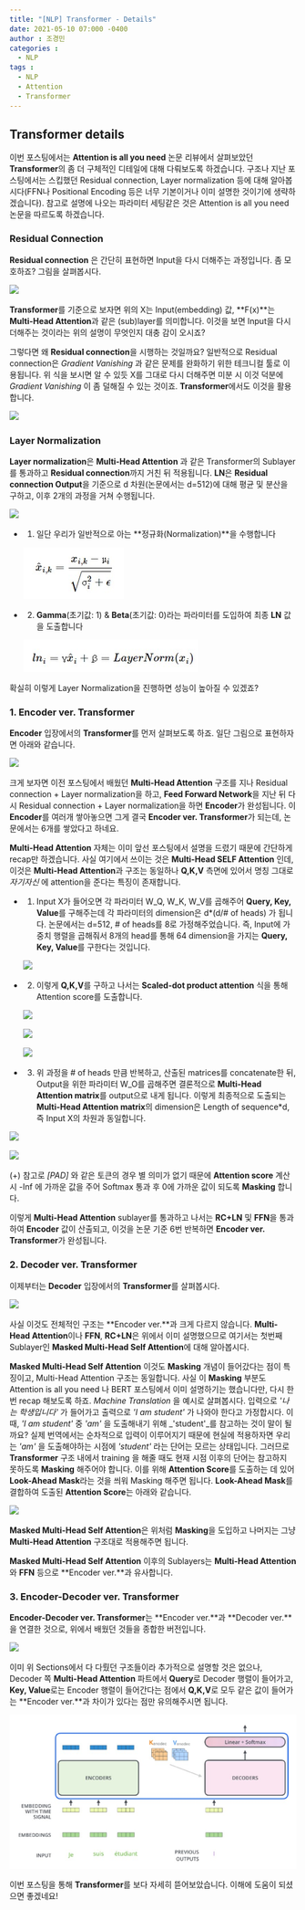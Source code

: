 ```yaml
---
title: "[NLP] Transformer - Details"
date: 2021-05-10 07:000 -0400
author : 조경민
categories :
  - NLP
tags :
  - NLP
  - Attention
  - Transformer
---
```


## Transformer details

이번 포스팅에서는 **Attention is all you need** 논문 리뷰에서 살펴보았던 **Transformer**의 좀 더 구체적인 디테일에 대해 다뤄보도록 하겠습니다. 구조나 지난 포스팅에서는 스킵했던 Residual connection, Layer normalization 등에 대해 알아봅시다(FFN나 Positional Encoding 등은 너무 기본이거나 이미 설명한 것이기에 생략하겠습니다). 참고로 설명에 나오는 파라미터 세팅같은 것은 Attention is all you need 논문을 따르도록 하겠습니다.



### Residual Connection

**Residual connection** 은 간단히 표현하면 Input을 다시 더해주는 과정입니다. 좀 모호하죠? 그림을 살펴봅시다.

![](https://wikidocs.net/images/page/31379/transformer22.PNG)

**Transformer**를 기준으로 보자면 위의 X는 Input(embedding) 값, **F(x)**는 **Multi-Head Attention**과 같은 (sub)layer를 의미합니다. 이것을 보면 Input을 다시 더해주는 것이라는 위의 설명이 무엇인지 대충 감이 오시죠?

그렇다면 왜 **Residual connection**을 시행하는 것일까요? 일반적으로 Residual connection은 _Gradient Vanishing_ 과 같은 문제를 완화하기 위한 테크니컬 툴로 이용됩니다. 위 식을 보시면 알 수 있듯 X를 그대로 다시 더해주면 미분 시 이것 덕분에 _Gradient Vanishing_ 이 좀 덜해질 수 있는 것이죠. **Transformer**에서도 이것을 활용합니다.

![](https://wikidocs.net/images/page/31379/residual_connection.PNG)



### Layer Normalization

**Layer normalization**은 **Multi-Head Attention** 과 같은 Transformer의 Sublayer를 통과하고 **Residual connection**까지 거친 뒤 적용됩니다. **LN**은 **Residual connection Output**을 기준으로 d 차원(논문에서는 d=512)에 대해 평균 및 분산을 구하고, 이후 2개의 과정을 거쳐 수행됩니다.

![](https://wikidocs.net/images/page/31379/layer_norm_new_2_final.PNG)

- 1) 일단 우리가 일반적으로 아는 **정규화(Normalization)**을 수행합니다

  ![trans_ln](/assets/trans_ln.jpg)

- 2) **Gamma**(초기값: 1) & **Beta**(초기값: 0)라는 파라미터를 도입하여 최종 **LN** 값을 도출합니다

  ![trans_ln2](/assets/trans_ln2.jpg)

확실히 이렇게 Layer Normalization을 진행하면 성능이 높아질 수 있겠죠?



### 1. Encoder ver. Transformer

**Encoder** 입장에서의 **Transformer**를 먼저 살펴보도록 하죠. 일단 그림으로 표현하자면 아래와 같습니다.

![](https://wikidocs.net/images/page/31379/transformer9_final_ver.PNG)



크게 보자면 이전 포스팅에서 배웠던 **Multi-Head Attention** 구조를 지나 Residual connection + Layer normalization을 하고, **Feed Forward Network**을 지난 뒤 다시 Residual connection + Layer normalization을 하면 **Encoder**가 완성됩니다. 이 **Encoder**를 여러개 쌓아놓으면 그게 결국 **Encoder ver. Transformer**가 되는데, 논문에서는 6개를 쌓았다고 하네요.

**Multi-Head Attention** 자체는 이미 앞선 포스팅에서 설명을 드렸기 때문에 간단하게 recap만 하겠습니다. 사실 여기에서 쓰이는 것은 **Multi-Head SELF Attention** 인데, 이것은 **Multi-Head Attention**과 구조는 동일하나 **Q,K,V** 측면에 있어서 명칭 그대로 _자기자신_ 에 attention을 준다는 특징이 존재합니다.

- 1) Input X가 들어오면 각 파라미터 W_Q, W_K, W_V를 곱해주어 **Query, Key, Value**를 구해주는데 각 파라미터의 dimension은 d*(d/# of heads) 가 됩니다. 논문에서는 d=512, # of heads를 8로 가정해주었습니다. 즉, Input에 가중치 행렬을 곱해줘서 8개의 head를 통해 64 dimension을 가지는 **Query, Key, Value**를 구한다는 것입니다.

  ![](https://wikidocs.net/images/page/31379/transformer11.PNG)

- 2) 이렇게 **Q,K,V**를 구하고 나서는 **Scaled-dot product attention** 식을 통해 Attention score를 도출합니다.

  ![](https://wikidocs.net/images/page/31379/transformer12.PNG)

  

  ![](https://wikidocs.net/images/page/31379/transformer15.PNG)

  ![](https://wikidocs.net/images/page/31379/transformer16.PNG)

- 3) 위 과정을 # of heads 만큼 반복하고, 산출된 matrices를 concatenate한 뒤, Output을 위한 파라미터 W_O를 곱해주면 결론적으로 **Multi-Head Attention matrix**를 output으로 내게 됩니다. 이렇게 최종적으로 도출되는 **Multi-Head Attention matrix**의 dimension은 Length of sequence\*d, 즉 Input X의 차원과 동일합니다.





![](https://wikidocs.net/images/page/31379/transformer17.PNG)

![](https://wikidocs.net/images/page/31379/transformer19.PNG)

(+) 참고로 _[PAD]_ 와 같은 토큰의 경우 별 의미가 없기 때문에 **Attention score** 계산 시 -Inf 에 가까운 값을 주어 Softmax 통과 후 0에 가까운 값이 되도록 **Masking** 합니다.



이렇게 **Multi-Head Attention** sublayer를 통과하고 나서는 **RC+LN** 및 **FFN**을 통과하여 **Encoder** 값이 산출되고, 이것을 논문 기준 6번 반복하면 **Encoder ver. Transformer**가 완성됩니다.



### 2. Decoder ver. Transformer

이제부터는 **Decoder** 입장에서의 **Transformer**를 살펴봅시다.

![](https://wikidocs.net/images/page/31379/decoder.PNG)

사실 이것도 전체적인 구조는 **Encoder ver.**과 크게 다르지 않습니다. **Multi-Head Attention**이나 **FFN**, **RC+LN**은 위에서 이미 설명했으므로 여기서는 첫번째 Sublayer인 **Masked Multi-Head Self Attention**에 대해 알아봅시다.

**Masked Multi-Head Self Attention** 이것도 **Masking** 개념이 들어갔다는 점이 특징이고, Multi-Head Attention 구조는 동일합니다. 사실 이 **Masking** 부분도 Attention is all you need 나 BERT 포스팅에서 이미 설명하기는 했습니다만, 다시 한 번 recap 해보도록 하죠. _Machine Translation_ 을 예시로 살펴봅시다. 입력으로 _'나는 학생입니다'_ 가 들어가고 출력으로 _'I am student'_ 가 나와야 한다고 가정합시다. 이 때, _'I am student'_ 중 _'am'_ 을 도출해내기 위해 _'student'_를 참고하는 것이 말이 될까요? 실제 번역에서는 순차적으로 입력이 이루어지기 때문에 현실에 적용하자면 우리는 _'am'_ 을 도출해야하는 시점에 _'student'_ 라는 단어는 모르는 상태입니다. 그러므로 **Transformer** 구조 내에서 training 을 해줄 때도 현재 시점 이후의 단어는 참고하지 못하도록 **Masking** 해주어야 합니다. 이를 위해 **Attention Score**를 도출하는 데 있어 **Look-Ahead Mask**라는 것을 씌워 Masking 해주면 됩니다. **Look-Ahead Mask**를 결합하여 도출된 **Attention Score**는 아래와 같습니다.

![](https://wikidocs.net/images/page/31379/%EB%A3%A9%EC%96%B4%ED%97%A4%EB%93%9C%EB%A7%88%EC%8A%A4%ED%81%AC.PNG)

**Masked Multi-Head Self Attention**은 위처럼 **Masking**을 도입하고 나머지는 그냥 **Multi-Head Attention** 구조대로 적용해주면 됩니다. 



**Masked Multi-Head Self Attention** 이후의 Sublayers는 **Multi-Head Attention**와 **FFN** 등으로 **Encoder ver.**과 유사합니다.



### 3. Encoder-Decoder ver. Transformer

**Encoder-Decoder ver. Transformer**는 **Encoder ver.**과 **Decoder ver.**을 연결한 것으로, 위에서 배웠던 것들을 종합한 버전입니다.

![](https://wikidocs.net/images/page/31379/transformer_from_encoder_to_decoder.PNG)

이미 위 Sections에서 다 다뤘던 구조들이라 추가적으로 설명할 것은 없으나, Decoder 쪽 **Multi-Head Attention** 파트에서 **Query**로 Decoder 행렬이 들어가고, **Key, Value**로는 Encoder 행렬이 들어간다는 점에서 **Q,K,V**로 모두 같은 값이 들어가는 **Encoder ver.**과 차이가 있다는 점만 유의해주시면 됩니다.

![trans_dec](/assets/trans_dec.jpg)



이번 포스팅을 통해 **Transformer**를 보다 자세히 뜯어보았습니다. 이해에 도움이 되셨으면 좋겠네요!
